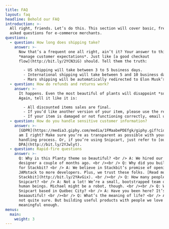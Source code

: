 ```yaml
---
title: FAQ
layout: faq
headline: Behold our FAQ
introduction: >-
  All right, friends. Let’s do this. This section will cover basic, frequently
  asked questions for e-commerce merchants.
questions:
  - question: How long does shipping take?
    answer: >-
      Now that’s a frequent one all right, ain’t it? Your answer to this should
      *manage customer expectations*. Just like [a good checkout
      flow](http://bit.ly/2YCN3iG) should. Tell them the truth:

        - US shipping will take between 3 to 5 business days.
        - International shipping will take between 5 and 10 business days.
        - Mars shipping will be automatically redirected to Elon Musk’s Twitter account.
  - question: How do refunds and returns work?
    answer: >-
      It happens. Even the most beautiful of plants will disappoint *someone*.
      Again, tell it like it is:

        - All discounted items sales are final.
        - If you’d like another version of your item, please use the return label. Instructions are printed on its back.
        - If your item is damaged or not functioning correctly, email us at info@planty.com, and we’ll refund you + send you a new one ASAP!
  - question: How do you handle sensitive customer information?
    answer: >-
      [GDPR](https://media3.giphy.com/media/1FMaabePDEfgk/giphy.gif?cid=790b76115d1fc3ed7656643632f4131f&rid=giphy.gif),
      am I right? Make sure you’re as transparent as possible with your data
      handling process. Or, if you’re using Snipcart, just refer to [our ToS and
      DPA](http://bit.ly/2YJwlyt).
  - question: Rapid-fire questions
    answer: >-
      Q: Why is this Planty theme so beautiful? <br /> A: We hired our first
      designer a couple of months ago. <br /><br /> Q: Why did you build a theme
      for Stackbit? <br /> A: We believe in Stackbit’s promise of opening up the
      JAMstack to more developers. Plus, we trust these folks. [Read more about
      Stackbit](http://bit.ly/2YAvGix). <br /><br /> Q: How many people work at
      Snipcart? <br /> A: Not a lot! We’re a small, bootstrapped team of eight
      human beings. Michael might be a robot, though. <br /><br /> Q: Why is
      Snipcart based in Québec City? <br /> A: Have you been here? It’s
      beaaautiful! <br /><br /> Q: What’s the meaning of life? <br /> A: We’re
      not quite sure. But building useful products with people we love feels
      meaningful enough.
menus:
  main:
    weight: 3
---
```

